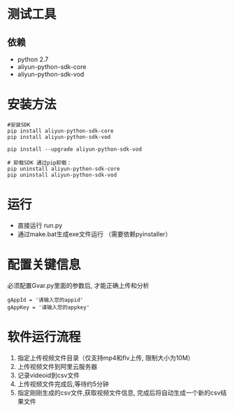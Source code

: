 # 测试工具

## 依赖
- python 2.7
- aliyun-python-sdk-core
- aliyun-python-sdk-vod

# 安装方法
```
#安装SDK
pip install aliyun-python-sdk-core
pip install aliyun-python-sdk-vod

pip install --upgrade aliyun-python-sdk-vod

# 卸载SDK 通过pip卸载：
pip uninstall aliyun-python-sdk-core
pip uninstall aliyun-python-sdk-vod
```


# 运行
- 直接运行 run.py
- 通过make.bat生成exe文件运行 （需要依赖pyinstaller）

# 配置关键信息
必须配置Gvar.py里面的参数后, 才能正确上传和分析
```
gAppId = '请输入您的appid'
gAppKey = '请输入您的appkey'
```

# 软件运行流程
1. 指定上传视频文件目录（仅支持mp4和flv上传, 限制大小为10M）
2. 上传视频文件到阿里云服务器
3. 记录videoid到csv文件
4. 上传视频文件完成后,等待约5分钟
5. 指定刚刚生成的csv文件,获取视频文件信息, 完成后将自动生成一个新的csv结果文件